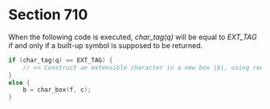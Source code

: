 # Section 710

When the following code is executed, *char_tag(q)* will be equal to *EXT_TAG* if and only if a built-up symbol is supposed to be returned.

```c << Make variable |b| point to a box for |(f, c)| >>=
if (char_tag(q) == EXT_TAG) {
    // << Construct an extensible character in a new box |b|, using recipe |rem_byte(q)| and font |f| >>
}
else {
    b = char_box(f, c);
}
```
